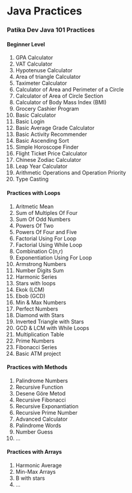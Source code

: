# Java Practices

### Patika Dev Java 101 Practices

#### Beginner Level

1. GPA Calculator
2. VAT Calculator
3. Hypotenuse Calculator
4. Area of triangle Calculator
5. Taximeter Calculator
6. Calculator of Area and Perimeter of a Circle
7. Calculator of Area of Circle Section
8. Calculator of Body Mass Index (BMI)
9. Grocery Cashier Program
10. Basic Calculator
11. Basic Login
12. Basic Average Grade Calculator
13. Basic Activity Recommender
14. Basic Ascending Sort
15. Simple Horoscope Finder
16. Flight Ticket Price Calculator
17. Chinese Zodiac Calculator
18. Leap Year Calculator
19. Arithmetic Operations and Operation Priority
20. Type Casting

#### Practices with Loops

1. Aritmetic Mean
2. Sum of Multiples Of Four
3. Sum Of Odd Numbers
4. Powers Of Two
5. Powers Of Four and Five
6. Factorial Using For Loop
7. Factorial Using While Loop
8. Combination C(n,r)
9. Exponentiation Using For Loop
10. Armstrong Numbers
11. Number Digits Sum
12. Harmonic Series
13. Stars with loops
14. Ekok (LCM)
15. Ebob (GCD)
16. Min & Max Numbers
17. Perfect Numbers
18. Diamond with Stars
19. Inverted Triangle with Stars
20. GCD & LCM with While Loops
21. Multiplication Table
22. Prime Numbers
23. Fibonacci Series
24. Basic ATM project

#### Practices with Methods

1. Palindrome Numbers
2. Recursive Function
3. Desene Göre Metod
4. Recursive Fibonacci
5. Recursive Exponantiation
6. Recursive Prime Number
7. Advanced Calculator
8. Palindrome Words
9. Number Guess
10. ...

#### Practices with Arrays

1. Harmonic Average
2. Min-Max Arrays
3. B with stars
4. ...
